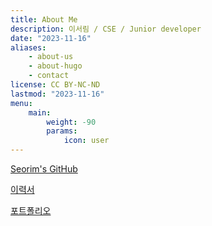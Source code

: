 ```yaml
---
title: About Me
description: 이서림 / CSE / Junior developer
date: "2023-11-16"
aliases:
    - about-us
    - about-hugo
    - contact
license: CC BY-NC-ND
lastmod: "2023-11-16"
menu:
    main:
        weight: -90
        params:
            icon: user
---
```


[Seorim's GitHub](https://github.com/srlee056)

[이력서](https://bit.ly/seorim-resume-notion)

[포트폴리오](https://bit.ly/seorim-portfolio-notion)

